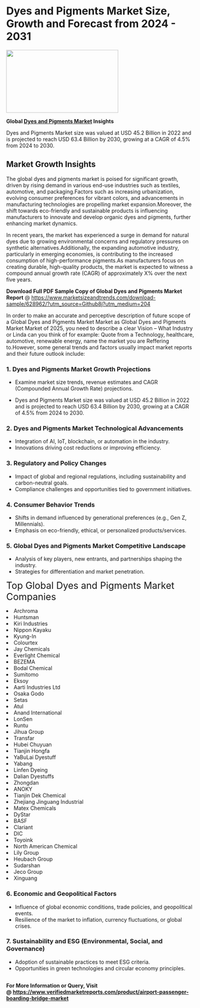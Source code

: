 <H1>Dyes and Pigments Market Size, Growth and Forecast from 2024 - 2031</H1><img class="aligncenter size-medium wp-image-584254" src="https://thirdeyenews.in/wp-content/uploads/2024/09/Global-Market-Research-300x168.jpeg" alt="" width="300" height="168" /><p><strong>Global&nbsp;<a href="https://www.marketsizeandtrends.com/download-sample/628962/?utm_source=Github8j?utm_medium=204">Dyes and Pigments Market</a> Insights</strong></p><p>Dyes and Pigments Market size was valued at USD 45.2 Billion in 2022 and is projected to reach USD 63.4 Billion by 2030, growing at a CAGR of 4.5% from 2024 to 2030.</p><p><h2>Market Growth Insights</h2> <p>The global dyes and pigments market is poised for significant growth, driven by rising demand in various end-use industries such as textiles, automotive, and packaging.Factors such as increasing urbanization, evolving consumer preferences for vibrant colors, and advancements in manufacturing technologies are propelling market expansion.Moreover, the shift towards eco-friendly and sustainable products is influencing manufacturers to innovate and develop organic dyes and pigments, further enhancing market dynamics.</p> <p>In recent years, the market has experienced a surge in demand for natural dyes due to growing environmental concerns and regulatory pressures on synthetic alternatives.Additionally, the expanding automotive industry, particularly in emerging economies, is contributing to the increased consumption of high-performance pigments.As manufacturers focus on creating durable, high-quality products, the market is expected to witness a compound annual growth rate (CAGR) of approximately X% over the next five years.</p> <p><span class=""><strong>Download Full PDF Sample Copy of Global Dyes and Pigments Market Report</strong> @ <a href="https://www.marketsizeandtrends.com/download-sample/628962/?utm_source=Github8j?utm_medium=204" target="_blank">https://www.marketsizeandtrends.com/download-sample/628962/?utm_source=Github8j?utm_medium=204</a></span></p><p>In order to make an accurate and perceptive description of future scope of a Global&nbsp;Dyes and Pigments Market Market as Global&nbsp;Dyes and Pigments Market Market of 2025, you need to describe a clear Vision &ndash; What Industry or Linda can you think of for example: Quote from a Technology, healthcare, automotive, renewable energy, name the market you are Reffering to.However, some general trends and factors usually impact market reports and their future outlook include:</p><h3>1.&nbsp;<strong>Dyes and Pigments Market Growth Projections</strong></h3><ul><li>Examine market size trends, revenue estimates and CAGR (Compounded Annual Growth Rate) projections.</li><li><p>Dyes and Pigments Market size was valued at USD 45.2 Billion in 2022 and is projected to reach USD 63.4 Billion by 2030, growing at a CAGR of 4.5% from 2024 to 2030.</p></li></ul><h3>2.&nbsp;<strong>Dyes and Pigments Market Technological Advancements</strong></h3><ul><li>Integration of AI, IoT, blockchain, or automation in the industry.</li><li>Innovations driving cost reductions or improving efficiency.</li></ul><h3>3.&nbsp;<strong>Regulatory and Policy Changes</strong></h3><ul><li>Impact of global and regional regulations, including sustainability and carbon-neutral goals.</li><li>Compliance challenges and opportunities tied to government initiatives.</li></ul><h3>4.&nbsp;<strong>Consumer Behavior Trends</strong></h3><ul><li>Shifts in demand influenced by generational preferences (e.g., Gen Z, Millennials).</li><li>Emphasis on eco-friendly, ethical, or personalized products/services.</li></ul><h3>5.&nbsp;<strong>Global Dyes and Pigments Market Competitive Landscape</strong></h3><ul><li>Analysis of key players, new entrants, and partnerships shaping the industry.</li><li>Strategies for differentiation and market penetration.</li></ul><p data-pm-slice="1 1 []"><span style="color: inherit; font-family: inherit; font-size: 25px;">Top Global Dyes and Pigments Market Companies</span></p><div class="" data-test-id=""><p><li>Archroma</li><li> Huntsman</li><li> Kiri Industries</li><li> Nippon Kayaku</li><li> Kyung-In</li><li> Colourtex</li><li> Jay Chemicals</li><li> Everlight Chemical</li><li> BEZEMA</li><li> Bodal Chemical</li><li> Sumitomo</li><li> Eksoy</li><li> Aarti Industries Ltd</li><li> Osaka Godo</li><li> Setas</li><li> Atul</li><li> Anand International</li><li> LonSen</li><li> Runtu</li><li> Jihua Group</li><li> Transfar</li><li> Hubei Chuyuan</li><li> Tianjin Hongfa</li><li> YaBuLai Dyestuff</li><li> Yabang</li><li> Linfen Dyeing</li><li> Dalian Dyestuffs</li><li> Zhongdan</li><li> ANOKY</li><li> Tianjin Dek Chemical</li><li> Zhejiang Jinguang Industrial</li><li> Matex Chemicals</li><li> DyStar</li><li> BASF</li><li> Clariant</li><li> DIC</li><li> Toyoink</li><li> North American Chemical</li><li> Lily Group</li><li> Heubach Group</li><li> Sudarshan</li><li> Jeco Group</li><li> Xinguang</li></p></div><h3>6.&nbsp;<strong>Economic and Geopolitical Factors</strong></h3><ul><li>Influence of global economic conditions, trade policies, and geopolitical events.</li><li>Resilience of the market to inflation, currency fluctuations, or global crises.</li></ul><h3>7.&nbsp;<strong>Sustainability and ESG (Environmental, Social, and Governance)</strong></h3><ul><li>Adoption of sustainable practices to meet ESG criteria.</li><li>Opportunities in green technologies and circular economy principles.</li></ul><h2><strong style="font-size: 14px;">For More Information or Query, Visit @&nbsp;</strong><a style="background-color: #ffffff; font-size: 14px;" href="https://www.marketsizeandtrends.com/report/dyes-and-pigments-market/" target="_blank">https://www.verifiedmarketreports.com/product/airport-passenger-boarding-bridge-market</a></h2>